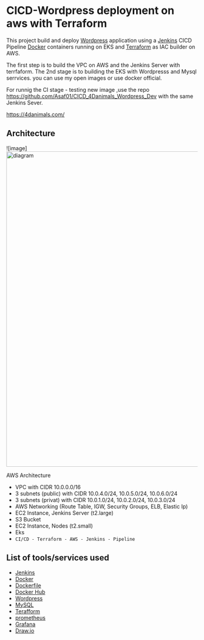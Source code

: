 
# CICD-Wordpress deployment on aws with Terraform
This project build and deploy [Wordpress](https://wordpress.org/) application using a [Jenkins](https://www.jenkins.io/) CICD Pipeline [Docker](https://www.docker.com/) containers running on EKS  and [Terraform](https://www.terraform.io/) as IAC builder on AWS.

The first step is to build the VPC on AWS and the Jenkins Server with terrfaform.
The 2nd stage is to building the EKS with Wordpresss and Mysql serrvices. you can use my open images or use docker official. 

For runnig the CI stage - testing new image ,use the repo https://github.com/Asaf01/CICD_4Danimals_Wordpress_Dev with the same Jenkins Sever.

https://4danimals.com/


## Architecture


![image]<img width="830" alt="diagram" src="https://github.com/user-attachments/assets/647d3630-3b0d-4103-b790-fd34acd846fb">




AWS Architecture

* VPC with CIDR 10.0.0.0/16
* 3 subnets (public) with CIDR 10.0.4.0/24, 10.0.5.0/24, 10.0.6.0/24
* 3 subnets (privat) with CIDR 10.0.1.0/24, 10.0.2.0/24, 10.0.3.0/24
* AWS Networking (Route Table, IGW, Security Groups, ELB, Elastic Ip)
* EC2 Instance, Jenkins Server (t2.large)
* S3 Bucket
* EC2 Instance, Nodes (t2.small)
* Eks
* ```CI/CD - Terraform - AWS - Jenkins - Pipeline```



## List of tools/services used
* [Jenkins](https://www.jenkins.io/)
* [Docker](https://www.docker.com/)
* [Dockerfile](https://docs.docker.com/engine/reference/builder/)
* [Docker Hub](https://hub.docker.com/)
* [Wordpress](https://wordpress.org/)
* [MySQL](https://www.mysql.com/)
* [Terafform](https://www.terraform.io/)
* [prometheus](https://prometheus.io/)
* [Grafana](https://grafana.com/)
* [Draw.io](https://www.draw.io/index.html)



